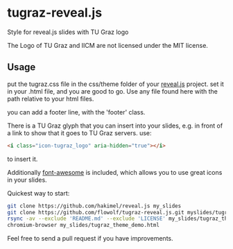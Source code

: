 # tugraz-reveal.js
Style for reveal.js slides with TU Graz logo

The Logo of TU Graz and IICM are not licensed under the MIT license.

## Usage

put the tugraz.css file in the css/theme folder of your [reveal.js](https://github.com/hakimel/reveal.js) project. set it in your .html file, and you are good to go. Use any file found here with the path relative to your html files.

you can add a footer line, with the 'footer' class.

There is a TU Graz glyph that you can insert into your slides, e.g. in front of a link to show that it goes to TU Graz servers.
use:
```html
<i class="icon-tugraz_logo" aria-hidden="true"></i>
``` 
to insert it.

Additionally [font-awesome](http://fontawesome.io/) is included, which allows you to use great icons in your slides.

Quickest way to start:
```bash
git clone https://github.com/hakimel/reveal.js my_slides
git clone https://github.com/flowolf/tugraz-reveal.js.git myslides/tugraz_theme
rsync -av --exclude 'README.md' --exclude 'LICENSE' my_slides/tugraz_theme/* my_slides/
chromium-browser my_slides/tugraz_theme_demo.html
```

Feel free to send a pull request if you have improvements.
